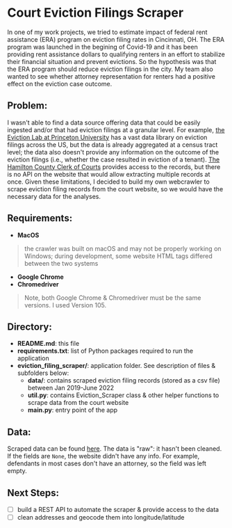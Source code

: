# Court Eviction Filings Scraper

  In one of my work projects, we tried to estimate impact of federal rent assistance (ERA) program on eviction filing rates in Cincinnati, OH. 
The ERA program was launched in the begining of Covid-19 and it has been providing rent assistance dollars to qualifying renters in an effort to 
stabilize their financial situation and prevent evictions. So the hypothesis was that the ERA program should reduce eviction filings 
in the city. My team also wanted to see whether attorney representation for renters had a positive effect on the eviction case outcome. 

## Problem:
  I wasn't able to find a data source offering data that could be easily ingested and/or that had eviction filings at a granular level. For example, [the Eviction Lab at Princeton University](https://evictionlab.org/) has a vast data library on eviction filings across the US, but the data is already aggregated at a census tract level; the data also doesn't provide any information on the outcome of the eviction filings (i.e., whether the case resulted in eviction of a tenant). 
[The Hamilton County Clerk of Courts](https://www.courtclerk.org/) provides access to the records, but there is no API on the website that would allow extracting multiple records at once. Given these limitations, I decided to build my own webcrawler to scrape eviction filing records from the court website, so we would have the necessary data for the analyses.

## Requirements:
* **MacOS**
> the crawler was built on macOS and may not be properly working on Windows; during development, some website HTML tags differed between the two systems
* **Google Chrome**
* **Chromedriver** 
> Note, both Google Chrome & Chromedriver must be the same versions. I used Version 105. 



## Directory:
* **README.md**: this file
* **requirements.txt**: list of Python packages required to run the application
* **eviction_filing_scraper/**: application folder. See description of files & subfolders below:
  * **data/**: contains scraped eviction filing records (stored as a csv file) between Jan 2019-June 2022
  * **util.py**: contains Eviction_Scraper class & other helper functions to scrape data from the court website
  * **__main__.py**: entry point of the app

## Data: 
Scraped data can be found [here](https://github.com/sashafilippova/eviction_filings_scraper/tree/main/eviction_filing_scraper/data). The data is "raw": 
it hasn't been cleaned. If the fields are `None`, the website didn't have any info. For example, defendants in most cases don't have an attorney, so the field was left empty. 

## Next Steps: 
- [ ] build a REST API to automate the scraper & provide access to the data
- [ ] clean addresses and geocode them into longitude/latitude
